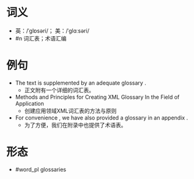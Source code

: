 # 词义
- 英：/ˈɡlɒsəri/； 美：/ˈɡlɑːsəri/
- #n 词汇表；术语汇编
# 例句
- The text is supplemented by an adequate glossary .
	- 正文附有一个详细的词汇表。
- Methods and Principles for Creating XML Glossary In the Field of Application
	- 创建应用领域XML词汇表的方法与原则
- For convenience , we have also provided a glossary in an appendix .
	- 为了方便，我们在附录中也提供了术语表。
# 形态
- #word_pl glossaries
